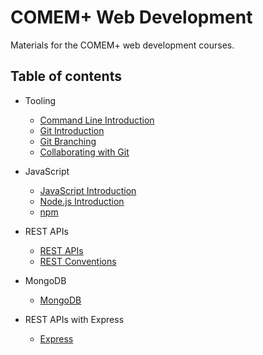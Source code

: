 # COMEM+ Web Development

Materials for the COMEM+ web development courses.

## Table of contents

* Tooling
  * [Command Line Introduction](subjects/cli/)
  * [Git Introduction](subjects/git/)
  * [Git Branching](subjects/git-branching/)
  * [Collaborating with Git](subjects/git-collaborating/)

* JavaScript
  * [JavaScript Introduction](subjects/js/)
  * [Node.js Introduction](subjects/node/)
  * [npm](subjects/npm/)

* REST APIs
  * [REST APIs](subjects/rest/)
  * [REST Conventions](subjects/rest-conventions/)

* MongoDB
  * [MongoDB](subjects/mongodb/)

* REST APIs with Express
  * [Express](subjects/express/)
